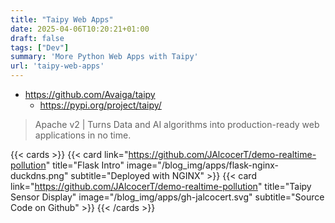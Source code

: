 ```yaml
---
title: "Taipy Web Apps"
date: 2025-04-06T10:20:21+01:00
draft: false
tags: ["Dev"]
summary: 'More Python Web Apps with Taipy'
url: 'taipy-web-apps'
---
```


* https://github.com/Avaiga/taipy
    * https://pypi.org/project/taipy/

> Apache v2 |  Turns Data and AI algorithms into production-ready web applications in no time. 

{{< cards >}}
  {{< card link="https://github.com/JAlcocerT/demo-realtime-pollution" title="Flask Intro" image="/blog_img/apps/flask-nginx-duckdns.png" subtitle="Deployed with NGINX" >}}
  {{< card link="https://github.com/JAlcocerT/demo-realtime-pollution" title="Taipy Sensor Display" image="/blog_img/apps/gh-jalcocert.svg" subtitle="Source Code on Github" >}}
{{< /cards >}}